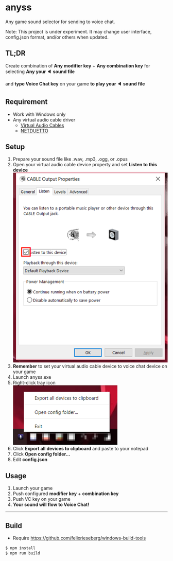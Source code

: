 anyss
====

Any game sound selector for sending to voice chat.

Note: This project is under experiment. It may change user interface, config.json format, and/or others when updated.

TL;DR
----

Create combination of **Any modifier key** + **Any combination key** for selecting **Any your :speaker: sound file**

and **type Voice Chat key** on your game **to play your :speaker: sound file**

Requirement
----

- Work with Windows only
- Any virtual audio cable driver
    - [Virtual Audio Cables](https://www.vb-audio.com/Cable/index.htm)
    - [NETDUETTO](http://netduetto.net/download/)

Setup
----

1. Prepare your sound file like .wav, .mp3, .ogg, or .opus
2. Open your virtual audio cable device property and set **Listen to this device**  
![](docs/images/sounddevice.png)
3. **Remember** to set your virtual audio cable device to voice chat device on your game
4. Launch anyss.exe
5. Right-click tray icon  
![](docs/images/tray.png)
6. Click **Export all devices to clipboard** and paste to your notepad
7. Click **Open config folder...**
8. Edit **config.json**

Usage
----

1. Launch your game
2. Push configured **modifier key** + **combination key**
3. Push VC key on your game
4. **Your sound will flow to Voice Chat!**

----

Build
----

- Require https://github.com/felixrieseberg/windows-build-tools

```
$ npm install
$ npm run build
```
